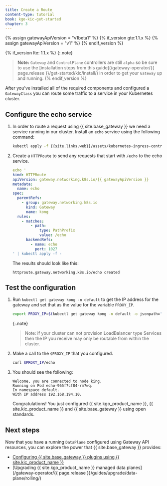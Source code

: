 ```yaml
---
title: Create a Route
content-type: tutorial
book: kgo-kic-get-started
chapter: 3
---
```


{% assign gatewayApiVersion = "v1beta1" %}
{% if_version gte:1.1.x %}
{% assign gatewayApiVersion = "v1" %}
{% endif_version %}

{% if_version lte: 1.1.x %}
{:.note}
> **Note:** `Gateway` and `ControlPlane` controllers are still `alpha` so be sure
> to use the [installation steps from this guide](/gateway-operator/{{ page.release }}/get-started/kic/install/)
> in order to get your `Gateway` up and running.
{% endif_version %}

After you've installed all of the required components and configured a `GatewayClass` you can route some traffic to a service in your Kubernetes cluster.

## Configure the echo service

1. In order to route a request using {{ site.base_gateway }} we need a service running in our cluster. Install an `echo` service using the following command:

    ```bash
    kubectl apply -f {{site.links.web}}/assets/kubernetes-ingress-controller/examples/echo-service.yaml
    ```

1.  Create a `HTTPRoute` to send any requests that start with `/echo` to the echo service.

    ```yaml
    echo '
    kind: HTTPRoute
    apiVersion: gateway.networking.k8s.io/{{ gatewayApiVersion }}
    metadata:
      name: echo
    spec:
      parentRefs:
        - group: gateway.networking.k8s.io
          kind: Gateway
          name: kong
      rules:
        - matches:
            - path:
                type: PathPrefix
                value: /echo
          backendRefs:
            - name: echo
              port: 1027
    ' | kubectl apply -f -
    ```
    The results should look like this:

    ```text
    httproute.gateway.networking.k8s.io/echo created
    ```


## Test the configuration

1. Run `kubectl get gateway kong -n default` to get the IP address for the gateway and set that as the value for the variable `PROXY_IP`.

    ```bash
    export PROXY_IP=$(kubectl get gateway kong -n default -o jsonpath='{.status.addresses[0].value}')
    ```

    {:.note}
    > Note: if your cluster can not provision LoadBalancer type Services then the IP you receive may only be routable from within the cluster.

1. Make a call to the `$PROXY_IP` that you configured.

    ```bash
    curl $PROXY_IP/echo
    ```

1. You should see the following:

    ```
    Welcome, you are connected to node king.
    Running on Pod echo-965f7cf84-rm7wq.
    In namespace default.
    With IP address 192.168.194.10.
    ```

   Congratulations! You just configured {{ site.kgo_product_name }}, {{ site.kic_product_name }} and {{ site.base_gateway }} using open standards.

## Next steps

Now that you have a running `DataPlane` configured using Gateway API resources, you can explore the power that {{ site.base_gateway }} provides:

* [Configuring {{ site.base_gateway }} plugins using {{ site.kic_product_name }}](/kubernetes-ingress-controller/latest/guides/using-kongplugin-resource/)
* [Upgrading {{ site.kgo_product_name }} managed data planes](/gateway-operator/{{ page.release }}/guides/upgrade/data-plane/rolling/)
